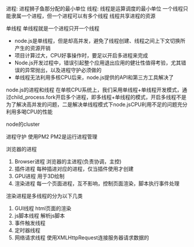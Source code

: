 进程: 进程狮子鱼那分配的最小单位
线程: 线程是运算调度的最小单位
一个线程只能隶属一个进程，但一个进程可以有多个线程
线程共享进程的资源

单线程
单线程就是一个进程只开一个线程
- node.js是单线程，但是却高并发，避免了线程创建、线程之间上下文切换所产生的资源开销
- 项目计算过大，CPU好事操作时，要足以开启多进程来完成
- Node.js开发过程中，错误引起整个应用退出应用的健壮性值得考验，尤其错误的异常抛出，以及进程守护必须做的
- 单线程无法利用多核CPU后来，node.js提供的API和第三方工具解决了

node.js的进程和线程
在单核CPU系统上，我们采用单线程+单线程开发模式，通过child_process.fork开启多个进程，即多线程+单线程的模式，开启多线程不是为了解决高并发的问题，二是解决单线程模式下node.jsCPU利用不足的问题充分利用多喝CPU的性能

node的cluster

进程守护
使用PM2 PM2是运行进程管理


浏览器的进程
1. Browser进程 浏览器的主进程(负责协调，主控)
2. 插件进程 每种插进对应的进程，仅当插件使用才创建
3. GPU进程 用于3D绘制
4. 渲染进程 每一个页面进程，互不影响，控制页面渲染，脚本执行事件处理

渲染进程是多线程的分为以下几类
1. GUI线程 html页面的渲染
2. js脚本线程 解析js脚本
3. 事件触发线程 
4. 定时器线程
5. 网络请求线程 使用XMLHttpRequest连接服务器请求数据的